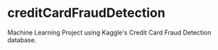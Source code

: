 # creditCardFraudDetection
Machine Learning Project using Kaggle's Credit Card Fraud Detection database.
